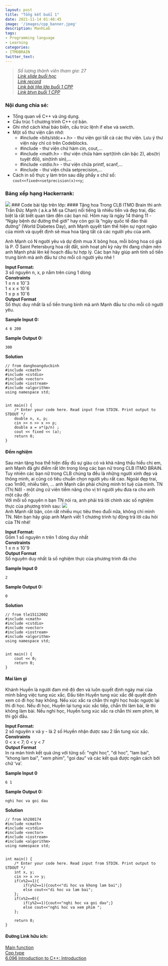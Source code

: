 ```yaml
---
layout: post
title: "Tổng kết buổi 1"
date: 2021-11-14 01:48:45
image: '/images/cpp_banner.jpeg'
description: ManhLab
tags:
- Programming language
- Learning
categories:
- ITMOBRAIN
twitter_text:
---
```

><cite>Số lượng thành viên tham gia: 27<br>
> [Link slide buổi học](https://docs.google.com/presentation/d/1XAk2ltO7TeXt-63QFWOk2vJ8bgIRHULfDuUlI4Wx1cc/edit?usp=sharing)<br>
[Link record](https://niuitmo.sharepoint.com/sites/ITMOBRAIN/Shared%20Documents/General/Recordings/Meeting%20in%20_General_-20211114_132810-Meeting%20Recording.mp4?web=1)<br>
[Link bài tập lớp buổi 1 CPP](https://www.hackerrank.com/contests/itmo-brain-cpp-1/)<br>
[Link btvn buổi 1 CPP](https://www.hackerrank.com/itmo-brain-cpp-btvn-1/)<br></cite>

### Nội dung chia sẻ:
- Tổng quan về C++ và ứng dụng.
- Cấu trúc 1 chương trình C++ cơ bản.
- Ghi nhớ cách khai báo biến, cấu trúc lệnh if else và swicth.
- Một số thư viện cần nhớ:
    - #include <bits/stdc++.h> - thư viện gọi tất cả các thư viện. Lưu ý thư viện này chỉ có trên Codeblocks.
    - #include <iostream> - thư viện chứ hàm cin, cout,...
    - #include <math.h> - thư viện chứa hàm sqrt(tính căn bậc 2), abs(trị tuyệt đối), sin(tính sin),...
    - #include <stdio.h> - thư viện chứa printf, scanf,...
    - #include <iomanip> - thư viện chứa setprecision,...
- Cách in số thực y làm tròn sau dấy phẩy x chữ số: <code>cout<<fixed<<setprecision(x)<<y</code>;
  
### Bảng xếp hạng Hackerrank:
<img src="/images/lb1.jpg">
### Code bài tập trên lớp:
#### Tặng hoa
Trong CLB ITMO Brain thì anh Trần Đức Mạnh ( a.k.a Mi sa Chan) nổi tiếng là nhiều tiền và đẹp trai, đặc biệt là rất biết quan tâm đến các bạn nữ. Hôm nay là ngày 14 tháng 11 - “Ngày bệnh dư đường thế giới” hay còn gọi là “ngày quốc tế đáo thái đường” (World Diabetes Day), anh Mạnh quyết tâm thể hiện sự ngọt ngào của mình và quyết định sẽ mua hoa tặng tất cả các người yêu của anh.

Anh Mạnh có N người yêu và dự định mua X bông hoa, mỗi bông hoa có giá là P. Ở Saint Petersburg hoa rất đắt, sinh hoạt phí kỳ này thì đang chậm nên anh Mạnh phải lên kế hoạch đầu tư hợp lý. Các bạn hãy giúp anh tính số tiền trung bình mà anh đầu tư cho mỗi cô người yêu nhé !

**Input Format:**<br>
3 số nguyên n, x, p nằm trên cùng 1 dòng<br>
**Constraints**<br>
1 ≤ n ≤ 10ˆ3<br>
1 ≤ x ≤ 10ˆ6<br>
1 ≤ p ≤ 10ˆ6<br>
**Output Format**<br>
Số thực duy nhất là số tiền trung bình mà anh Mạnh đầu tư cho mỗi cô người yêu.

**Sample Input 0:**
```
4 6 200
```
**Sample Output 0:**
```
300
```

**Solution**
```
// from danghoangducbinh
#include <cmath>
#include <cstdio>
#include <vector>
#include <iostream>
#include <algorithm>
using namespace std;


int main() {
    /* Enter your code here. Read input from STDIN. Print output to STDOUT */
    double n, x, p;
    cin >> n >> x >> p;
    double a = x*(p/n) ;
    cout << fixed << (a);
    return 0;
}
```
#### Đếm nghiệm
Sau màn tặng hoa thể hiện đầy đủ sự giàu có và khả năng thấu hiểu chị em, anh Mạnh đã ghi điểm rất lớn trong lòng các bạn nữ trong CLB ITMO BRAIN. Tuy nhiên các bạn nữ trong CLB chúng ta đều là những người xinh đẹp và thông minh, ai cũng có tiêu chuẩn chọn người yêu rất cao. Ngoài đẹp trai, cao 1m90, nhiều tiền, … anh Mạnh cần phải chứng minh trí tuệ của mình. TN (Thị Nở) - một ứng cử viên tiềm năng cho vị trí người yêu đưa ra cho anh một câu đố:<br>
Với mỗi số nguyên n bạn TN nói ra, anh phải trả lời chính xác số nghiệm thực của phương trình sau:
<img src="/images/demnghiem.png"><br>
Anh Mạnh rất bận, còn rất nhiều mục tiêu theo đuổi nữa, không chỉ mình TN. Nên bạn hãy giúp anh Mạnh viết 1 chương trình tự động trả lời câu hỏi của TN nhé!

**Input Format:**<br>
Gồm 1 số nguyên n trên 1 dòng duy nhất<br>
**Constraints**<br>
1 ≤ n ≤ 10ˆ9<br>
**Output Format**<br>
Số nguyên duy nhất là số nghiệm thực của phương trình đã cho<br>

**Sample Input 0**
```
2
```
**Sample Output 0:**
```
0
```

**Solution**
```
// from tle15112002
#include <cmath>
#include <cstdio>
#include <vector>
#include <iostream>
#include <algorithm>
using namespace std;


int main() {
    cout << 0;
    return 0;
}

```
#### Mai làm gì
Khánh Huyền là người đam mê đỏ đen và luôn quyết định ngày mai của mình bằng việc tung xúc xắc. Đầu tiên Huyền tung xúc xắc để quyết định xem có đi học hay không. Nếu xúc xắc ra chẵn thì nghỉ học hoặc ngược lại thì đi học. Nếu đi học, Huyền lại tung xúc xắc tiếp, chẵn thì làm bài, lẻ thì không làm bài. Nếu nghỉ học, Huyền tung xúc xắc ra chẵn thì xem phim, lẻ thì gội đầu.

**Input Format:**<br>
2 số nguyên x và y - là 2 số Huyền nhận được sau 2 lần tung xúc xắc.<br>
**Constraints**<br>
0 < x < 7; 0 < y < 7<br>
**Output Format**<br>
In ra màn hình kết quả ứng với từng số: "nghi hoc", "di hoc", "lam bai", "khong lam bai", "xem phim", "goi dau" và các kết quả được ngăn cách bởi chữ ‘va’.

**Sample Input 0**
```
6 1
```
**Sample Output 0:**
```
nghi hoc va goi dau
```

**Solution**
```
// from kh280174
#include <cmath>
#include <cstdio>
#include <vector>
#include <iostream>
#include <algorithm>
using namespace std;


int main() {
    /* Enter your code here. Read input from STDIN. Print output to STDOUT */   
    int x, y;
    cin >> x >> y;
    if(x%2==1){
        if(y%2==1){cout<<"di hoc va khong lam bai";}
        else cout<<"di hoc va lam bai";
    };
    if(x%2==0){
        if(y%2==1){cout<<"nghi hoc va goi dau";}
        else cout<<"nghi hoc va xem phim ";
    };
    
    return 0;
}

```

#### Đường Link hữu ích: 
[Main function](https://en.cppreference.com/w/cpp/language/main_function)<br>
[Cpp type](https://en.cppreference.com/w/cpp/language/type)<br>
[6.096 Introduction to C++: Introduction](https://ocw.mit.edu/courses/electrical-engineering-and-computer-science/6-096-introduction-to-c-january-iap-2011/lecture-notes/MIT6_096IAP11_lec01.pdf)<br>
